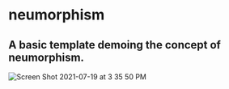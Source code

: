 # neumorphism

## A basic template demoing the concept of neumorphism.

![Screen Shot 2021-07-19 at 3 35 50 PM](https://user-images.githubusercontent.com/68121283/126223915-c11b526c-ca4e-42e9-b3c8-56446c6b5b04.png)
